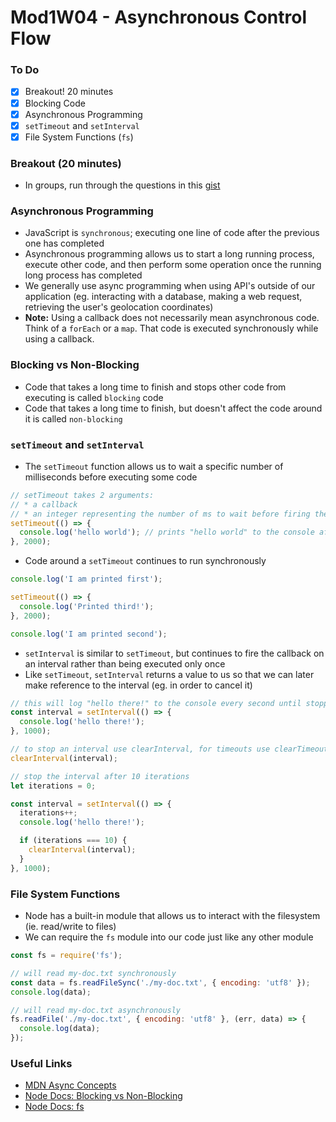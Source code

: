 # Mod1W04 - Asynchronous Control Flow

### To Do
* [x] Breakout! 20 minutes
* [x] Blocking Code
* [x] Asynchronous Programming
* [x] `setTimeout` and `setInterval`
* [x] File System Functions (`fs`)

### Breakout (20 minutes)
* In groups, run through the questions in this [gist](https://gist.github.com/andydlindsay/d586198046d7074d83e371ead76b4f4b)

### Asynchronous Programming
* JavaScript is `synchronous`; executing one line of code after the previous one has completed
* Asynchronous programming allows us to start a long running process, execute other code, and then perform some operation once the running long process has completed
* We generally use async programming when using API's outside of our application (eg. interacting with a database, making a web request, retrieving the user's geolocation coordinates)
* **Note:** Using a callback does not necessarily mean asynchronous code. Think of a `forEach` or a `map`. That code is executed synchronously while using a callback.

### Blocking vs Non-Blocking
* Code that takes a long time to finish and stops other code from executing is called `blocking` code
* Code that takes a long time to finish, but doesn't affect the code around it is called `non-blocking`

### `setTimeout` and `setInterval`
* The `setTimeout` function allows us to wait a specific number of milliseconds before executing some code

```js
// setTimeout takes 2 arguments:
// * a callback
// * an integer representing the number of ms to wait before firing the callback
setTimeout(() => {
  console.log('hello world'); // prints "hello world" to the console after 2 seconds
}, 2000);
```

* Code around a `setTimeout` continues to run synchronously

```js
console.log('I am printed first');

setTimeout(() => {
  console.log('Printed third!');
}, 2000);

console.log('I am printed second');
```

* `setInterval` is similar to `setTimeout`, but continues to fire the callback on an interval rather than being executed only once
* Like `setTimeout`, `setInterval` returns a value to us so that we can later make reference to the interval (eg. in order to cancel it)

```js
// this will log "hello there!" to the console every second until stopped
const interval = setInterval(() => {
  console.log('hello there!');
}, 1000);

// to stop an interval use clearInterval, for timeouts use clearTimeout
clearInterval(interval);
```

```js
// stop the interval after 10 iterations
let iterations = 0;

const interval = setInterval(() => {
  iterations++;
  console.log('hello there!');

  if (iterations === 10) {
    clearInterval(interval);
  }
}, 1000);
```

### File System Functions
* Node has a built-in module that allows us to interact with the filesystem (ie. read/write to files)
* We can require the `fs` module into our code just like any other module

```js
const fs = require('fs');

// will read my-doc.txt synchronously
const data = fs.readFileSync('./my-doc.txt', { encoding: 'utf8' });
console.log(data);

// will read my-doc.txt asynchronously
fs.readFile('./my-doc.txt', { encoding: 'utf8' }, (err, data) => {
  console.log(data);
});
```

### Useful Links
* [MDN Async Concepts](https://developer.mozilla.org/en-US/docs/Learn/JavaScript/Asynchronous/Concepts)
* [Node Docs: Blocking vs Non-Blocking](https://nodejs.org/en/docs/guides/blocking-vs-non-blocking/)
* [Node Docs: fs](https://nodejs.org/api/fs.html)